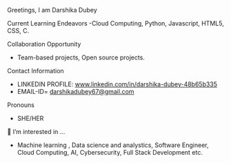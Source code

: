  Greetings, I am Darshika Dubey

Current Learning Endeavors
-Cloud Computing, Python, Javascript, HTML5, CSS, C.
 
Collaboration Opportunity
- Team-based projects, Open source projects. 

 Contact Information
- LINKEDIN PROFILE: www.linkedin.com/in/darshika-dubey-48b65b335
- EMAIL-ID= darshikadubey67@gmail.com

Pronouns
- SHE/HER
 
👀 I’m interested in ...
- Machine learning , Data science and analystics, Software Engineer, Cloud Computing, AI, Cybersecurity, Full Stack Development etc. 
  
